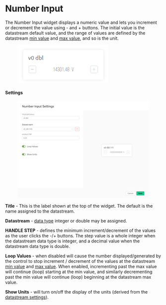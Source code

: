 # Number Input

The Number Input widget displays a numeric value and lets you increment or decrement the value using - and + buttons. The initial value is the datastream default value, and the range of values are defined by the datastream [min value](../templates/datastreams/datastreams-common-settings/min-value.md) and [max value](../templates/datastreams/datastreams-common-settings/max-value.md), and so is the unit.

<figure><img src="../../.gitbook/assets/number_input.png" alt=""><figcaption></figcaption></figure>

#### Settings

<figure><img src="../../.gitbook/assets/number_input_settings (1).png" alt=""><figcaption></figcaption></figure>

**Title** - This is the label shown at the top of the widget. The default is the name assigned to the datastream.

**Datastream** - [data type](../templates/datastreams/datastreams-common-settings/data-type.md) integer or double may be assigned.

**HANDLE STEP** - defines the minimum increment/decrement of the values as the user clicks the -/+ buttons. The step value is a whole integer when the datastream data type is integer, and a decimal value when the datastream data type is double.

**Loop Values** - when disabled will cause the number displayed/generated by the control to stop increment / decrement of the values at the datastream [min value](../templates/datastreams/datastreams-common-settings/min-value.md) and [max value](../templates/datastreams/datastreams-common-settings/max-value.md). When enabled, incrementing past the max value will continue (loop) starting at the min value, and similarly decrementing past the min value will continue (loop) beginning at the datastream max value.

**Show Units** - will turn on/off the display of the units (derived from the [datastream settings](../templates/datastreams/datastreams-common-settings/)).
